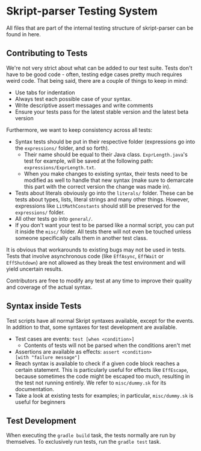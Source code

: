 # Skript-parser Testing System
All files that are part of the internal testing structure of skript-parser can be found in here.

## Contributing to Tests
We're not very strict about what can be added to our test suite.
Tests don't have to be good code - often, testing edge cases pretty
much requires weird code. That being said, there are a couple of things
to keep in mind:

* Use tabs for indentation
* Always test each possible case of your syntax.
* Write descriptive assert messages and write comments
* Ensure your tests pass for the latest stable version and the latest beta version

Furthermore, we want to keep consistency across all tests:
* Syntax tests should be put in their respective folder 
(expressions go into the `expressions/` folder, and so forth).
    * Their name should be equal to their Java class. `ExprLength.java`'s test for example,
    will be saved at the following path: `expressions/ExprLength.txt`.
    * When you make changes to existing syntax, their tests need to be modified as well
    to handle that new syntax (make sure to demarcate this part with the correct version
    the change was made in).
* Tests about literals obviously go into the `literals/` folder. These can be tests about 
types, lists, literal strings and many other things. However, expressions like `LitMathConstants`
should still be preserved for the `expressions/` folder.
* All other tests go into `general/`.
* If you don't want your test to be parsed like a normal script, you can put it inside the `misc/`
folder. All tests there will not even be touched unless someone specifically calls them in another 
test class.

It is obvious that workarounds to existing bugs may not be used in tests. Tests that involve
asynchronous code (like `EffAsync`, `EffWait` or `EffShutdown`) are not allowed as they break
the test environment and will yield uncertain results.

Contributors are free to modify any test at any time to improve their quality and coverage
of the actual syntax.

## Syntax inside Tests
Test scripts have all normal Skript syntaxes available, except for the events. In addition to that,
some syntaxes for test development are available.

* Test cases are events: <code>test [when \<condition\>]</code>
  * Contents of tests will not be parsed when the conditions aren't met
* Assertions are available as effects: <code>assert \<condition\> [with "failure message"]</code>
* Reach syntax is available to check if a given code block reaches a certain statement. This
is particularly useful for effects like `EffEscape`, because sometimes the code might be escaped
too much, resulting in the test not running entirely. We refer to `misc/dummy.sk` for its documentation.
* Take a look at existing tests for examples; in particular,
  <code>misc/dummy.sk</code> is useful for beginners

## Test Development
When executing the `gradle build` task, the tests normally are run by themselves. To exclusively
run tests, run the `gradle test` task.